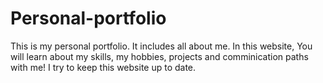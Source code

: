 # Personal-portfolio
This is my personal portfolio. It includes all about me. 
In this website, You will learn about my skills, my hobbies, projects and comminication paths with me! 
I try to keep this website up to date. 
